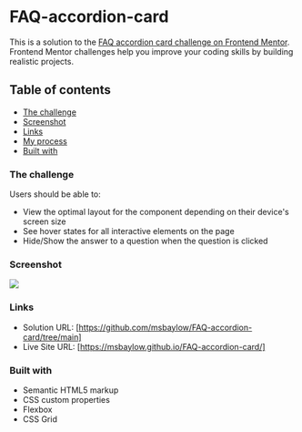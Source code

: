 # FAQ-accordion-card


This is a solution to the [FAQ accordion card challenge on Frontend Mentor](https://www.frontendmentor.io/challenges/faq-accordion-card-XlyjD0Oam). Frontend Mentor challenges help you improve your coding skills by building realistic projects. 

## Table of contents
  - [The challenge](#the-challenge)
  - [Screenshot](#screenshot)
  - [Links](#links)
  - [My process](#my-process)
  - [Built with](#built-with)
 


### The challenge

Users should be able to:

- View the optimal layout for the component depending on their device's screen size
- See hover states for all interactive elements on the page
- Hide/Show the answer to a question when the question is clicked

### Screenshot

![](./![image](https://user-images.githubusercontent.com/104263420/185856188-4bbdb94d-7d13-4d36-a769-c993b7f6102f.png)
)


### Links

- Solution URL: [https://github.com/msbaylow/FAQ-accordion-card/tree/main]
- Live Site URL: [https://msbaylow.github.io/FAQ-accordion-card/]


### Built with

- Semantic HTML5 markup
- CSS custom properties
- Flexbox
- CSS Grid
